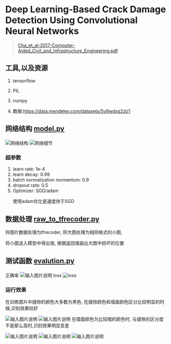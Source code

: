 # Deep Learning-Based Crack Damage Detection Using Convolutional Neural Networks
> [Cha_et_al-2017-Computer-Aided_Civil_and_Infrastructure_Engineering.pdf]()
## 工具,以及资源

1. tensorflow<p>
2. PIL<p>
3. numpy<p>
4. 数据:<https://data.mendeley.com/datasets/5y9wdsg2zt/1>

## 网络结构 [model.py](https://gitee.com/onexming/Notebook/blob/master/Concrete-Crack-Detection/model.py)<p>
![![网络结构]()<P>](https://gitee.com/uploads/images/2018/0614/201638_baa89c6a_1498089.png "
![我的网络结构]()屏幕截图.png")
![![网络细节]()<p>](https://gitee.com/uploads/images/2018/0614/201725_175e2eb2_1498089.png "屏幕截图.png")

### 超参数
1. learn rate: 1e-4
1. learn decay: 0.99
1. batch normalization momentum: 0.9
1. dropout rate: 0.5
1. Optimizer: SGD/adam<p>
使用adam优化是速度快于SGD
## 数据处理  [raw_to_tfrecoder.py]()
将图片数据处理为tfrecoder, 将大图处理为相同格式的小图,<p>
将小图送入模型中得出值, 根据返回值画出大图中损坏的位置
## 测试函数  [evalution.py](https://gitee.com/onexming/Notebook/blob/master/Concrete-Crack-Detection/raw_to_tfrecoder.py)<p>
正确率
![输入图片说明](https://gitee.com/uploads/images/2018/0614/202307_e6c9f036_1498089.png "屏幕截图.png")
loss
![loss](https://gitee.com/uploads/images/2018/0614/202352_cedab2a5_1498089.png "屏幕截图.png")

### 运行效果 
在训练图片中缝隙的颜色大多数为黑色, 在缝隙颜色和墙面颜色区分比较明显的时候,识别效果较好<p>
![![输入图片说明](https://gitee.com/uploads/images/2018/0614/202515_d2970f0d_1498089.png "屏幕截图.png")](https://gitee.com/uploads/images/2018/0614/202514_92d160eb_1498089.png "屏幕截图.png")
![输入图片说明](https://gitee.com/uploads/images/2018/0614/202522_12c13990_1498089.png "屏幕截图.png")
在墙面颜色为比较暗的颜色时, 与缝隙的区分度不是那么高时,识别效果明显变差<p>
![输入图片说明](https://gitee.com/uploads/images/2018/0614/202538_6a47472a_1498089.png "屏幕截图.png")
![输入图片说明](https://gitee.com/uploads/images/2018/0614/202548_b52aabbc_1498089.png "屏幕截图.png")
![输入图片说明](https://gitee.com/uploads/images/2018/0614/202556_869f5f46_1498089.png "屏幕截图.png")